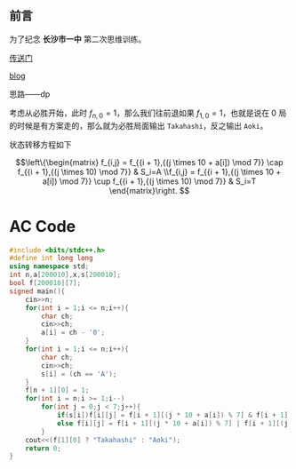 ## 前言

为了纪念 **长沙市一中** 第二次思维训练。

[传送门](https://www.luogu.com.cn/problem/AT_abc195_e)

[blog](https://www.luogu.com.cn/blog/JJL0610666/solution-at-abc195-e)

思路——dp

考虑从必胜开始，此时 $f_{n,0}=1$，那么我们往前退如果 $f_{1,0}=1$，也就是说在 $0$ 局的时候是有方案走的，那么就为必胜局面输出 `Takahashi`，反之输出 `Aoki`。

状态转移方程如下

$$\left\{\begin{matrix}
f_{i,j} = f_{{i + 1},{(j \times  10 + a[i]) \mod  7}} \cap f_{{i + 1},{(j \times 10) \mod  7}} & S_i=A
\\f_{i,j} = f_{{i + 1},{(j \times  10 + a[i]) \mod  7}} \cup f_{{i + 1},{(j \times 10) \mod  7}} & S_i=T
\end{matrix}\right.
$$

# AC Code

```cpp
#include <bits/stdc++.h>
#define int long long
using namespace std;
int n,a[200010],x,s[200010];
bool f[200010][7];
signed main(){
	cin>>n;
	for(int i = 1;i <= n;i++){
		char ch;
		cin>>ch;
		a[i] = ch - '0';
	}
	for(int i = 1;i <= n;i++){
		char ch;
		cin>>ch;
		s[i] = (ch == 'A');
	}
	f[n + 1][0] = 1;
	for(int i = n;i >= 1;i--)
		for(int j = 0;j < 7;j++){
			if(s[i])f[i][j] = f[i + 1][(j * 10 + a[i]) % 7] & f[i + 1][(j * 10) % 7];
			else f[i][j] = f[i + 1][(j * 10 + a[i]) % 7] | f[i + 1][(j * 10) % 7];
		}
	cout<<(f[1][0] ? "Takahashi" : "Aoki");
	return 0;
}
```

